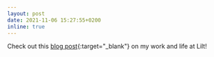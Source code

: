 ```yaml
---
layout: post
date: 2021-11-06 15:27:55+0200
inline: true
---
```


Check out this [blog post](https://labs.lilt.com/employee-spotlight-meet-yunsu-kim){:target="\_blank"} on my work and life at Lilt!
